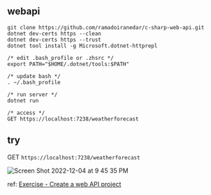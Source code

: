 ## webapi
```
git clone https://github.com/ramadoiranedar/c-sharp-web-api.git
dotnet dev-certs https --clean
dotnet dev-certs https --trust
dotnet tool install -g Microsoft.dotnet-httprepl

/* edit .bash_profile or .zhsrc */
export PATH="$HOME/.dotnet/tools:$PATH"

/* update bash */
. ~/.bash_profile

/* run server */
dotnet run

/* access */
GET https://localhost:7238/weatherforecast
```
## try
GET `https://localhost:7238/weatherforecast`

![Screen Shot 2022-12-04 at 9 45 35 PM](https://user-images.githubusercontent.com/58647636/205497291-269c170c-f5be-47f6-a87d-7ad5c4876f3f.png)

ref: [Exercise - Create a web API project](https://learn.microsoft.com/en-us/training/modules/build-web-api-aspnet-core/3-exercise-create-web-api)